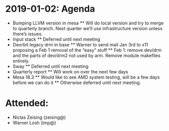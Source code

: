 # 2019-01-02: Agenda
 * Bumping LLVM version in mesa
 ** Will do local version and try to merge to quarterly branch. Next quarter we’ll use infrastructure version unless there’s issues.
 * Input stack
 ** Deferred until next meeting
 * Deorbit legacy drm in base
 ** Warner to send mail Jan 3rd to x11 proposing a Feb 1 removal of the “easy” stuff
 ** Feb 1: remove dev/drm and the parts of dev/drm2 not used by arm. Remove module makefiles entirely.
 * Sway
 ** Deferred until next meeting
 * Quarterly report
 ** Will work on over the next few days
 * Mesa 18.3
 ** Would like to see AMD system testing, will be a few days before we can do it
 ** Otherwise deferred until next meeting.
# Attended:
 * Niclas Zeising (zeising@)
 * Warner Losh (imp@)
